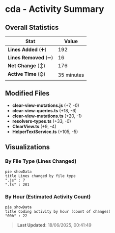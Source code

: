 # cda - Activity Summary 

## Overall Statistics

| Stat                   | Value                                                             |
| ---------------------- | ----------------------------------------------------------------- |
| **Lines Added** (➕)   | 192                                          |
| **Lines Removed** (➖) | 16                                        |
| **Net Change** (↕)    | 176                |
| **Active Time** (⌚)   | 35 minutes |


## Modified Files
- **clear-view-mutations.js** (+7, -0)
- **clear-view-queries.ts** (+18, -6)
- **clear-view-mutations.ts** (+20, -1)
- **resolvers-types.ts** (+33, -0)
- **ClearView.ts** (+9, -4)
- **HelperTextService.ts** (+105, -5)

## Visualizations

### By File Type (Lines Changed)

```mermaid
pie showData
title Lines changed by file type
".js" : 7
".ts" : 201
```

### By Hour (Estimated Activity Count)

```mermaid
pie showData
title Coding activity by hour (count of changes)
"00h" : 22
```


> **Last Updated:** 18/06/2025, 00:41:49